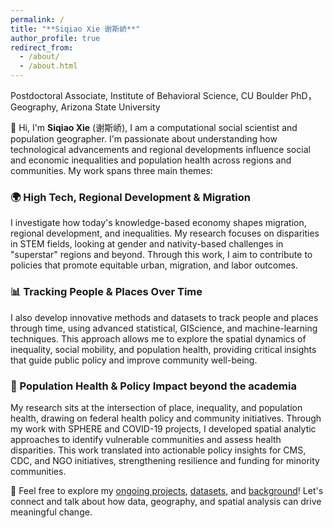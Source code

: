```yaml
---
permalink: /
title: "**Siqiao Xie 谢斯峤**"
author_profile: true
redirect_from: 
  - /about/
  - /about.html
---
```

Postdoctoral Associate, Institute of Behavioral Science, CU Boulder
PhD，Geography, Arizona State University

👋 Hi, I'm **Siqiao Xie** (谢斯峤), I am a computational social scientist and population geographer. I'm passionate about understanding how technological advancements and regional developments influence social and economic inequalities and population health across regions and communities. My work spans three main themes:

### 🌍 High Tech, Regional Development & Migration
I investigate how today's knowledge-based economy shapes migration, regional development, and inequalities. My research focuses on disparities in STEM fields, looking at gender and nativity-based challenges in "superstar" regions and beyond. Through this work, I aim to contribute to policies that promote equitable urban, migration, and labor outcomes.

### 📊 Tracking People & Places Over Time
I also develop innovative methods and datasets to track people and places through time, using advanced statistical, GIScience, and machine-learning techniques. This approach allows me to explore the spatial dynamics of inequality, social mobility, and population health, providing critical insights that guide public policy and improve community well-being.

### 🏥 Population Health & Policy Impact beyond the academia
My research sits at the intersection of place, inequality, and population health, drawing on federal health policy and community initiatives. Through my work with SPHERE and COVID-19 projects, I developed spatial analytic approaches to identify vulnerable communities and assess health disparities. This work translated into actionable policy insights for CMS, CDC, and NGO initiatives, strengthening resilience and funding for minority communities.

🔗 Feel free to explore my [ongoing projects](./publications.html), [datasets](./portfolio.html), and [background](./files/xie_cv_new.pdf)! Let's connect and talk about how data, geography, and spatial analysis can drive meaningful change.
